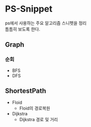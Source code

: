 # PS-Snippet
ps에서 사용하는 주요 알고리즘 스니펫을 정리  
틈틈히 보도록 한다.

## Graph
### 순회
- BFS
- DFS
## ShortestPath
- Floid
    - Floid의 경로복원
- Dijkstra
    - Dijkstra 경로 및 거리

